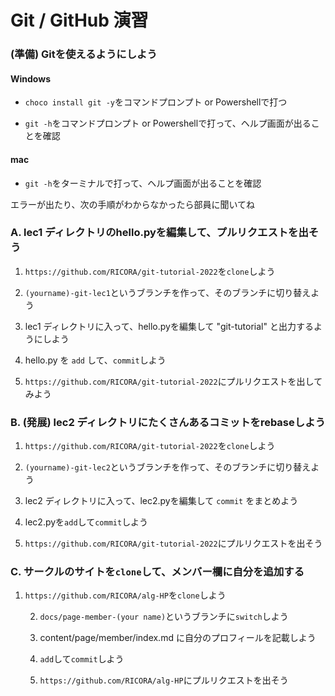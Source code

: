 # Git / GitHub 演習

### (準備) Gitを使えるようにしよう

#### Windows

  - `choco install git -y`をコマンドプロンプト or Powershellで打つ
      
  - `git -h`をコマンドプロンプト or Powershellで打って、ヘルプ画面が出ることを確認
     
    
#### mac

  - `git -h`をターミナルで打って、ヘルプ画面が出ることを確認
 

エラーが出たり、次の手順がわからなかったら部員に聞いてね

### A. lec1 ディレクトリのhello.pyを編集して、プルリクエストを出そう

   1. `https://github.com/RICORA/git-tutorial-2022`を`clone`しよう

   2. `(yourname)-git-lec1`というブランチを作って、そのブランチに切り替えよう

   3. lec1 ディレクトリに入って、hello.pyを編集して "git-tutorial" と出力するようにしよう 

   4. hello.py を `add` して、`commit`しよう

   5. `https://github.com/RICORA/git-tutorial-2022`にプルリクエストを出してみよう

### B. (発展) lec2 ディレクトリにたくさんあるコミットをrebaseしよう
  
   1. `https://github.com/RICORA/git-tutorial-2022`を`clone`しよう

   2. `(yourname)-git-lec2`というブランチを作って、そのブランチに切り替えよう

   3. lec2 ディレクトリに入って、lec2.pyを編集して `commit` をまとめよう

   4. lec2.pyを`add`して`commit`しよう 

   5. `https://github.com/RICORA/git-tutorial-2022`にプルリクエストを出そう

### C. サークルのサイトを`clone`して、メンバー欄に自分を追加する

1. `https://github.com/RICORA/alg-HP`を`clone`しよう

   2. `docs/page-member-(your name)`というブランチに`switch`しよう

   3. content/page/member/index.md に自分のプロフィールを記載しよう

   4. `add`して`commit`しよう

   5. `https://github.com/RICORA/alg-HP`にプルリクエストを出そう

